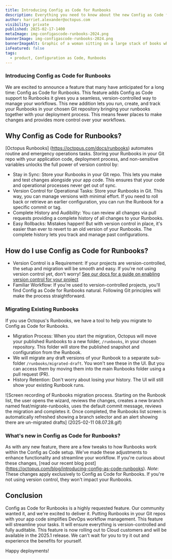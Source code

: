 ```yaml
---
title: Introducing Config as Code for Runbooks
description: Everything you need to know about the new Config as Code for Runbooks
author: harriet.alexander@octopus.com
visibility: private
published: 2025-02-17-1400
metaImage: img-configascode-runbooks-2024.png
bannerImage: img-configascode-runbooks-2024.png
bannerImageAlt: Graphic of a woman sitting on a large stack of books while working on laptop, surrounded by large, 3 dimensional curly braces
isFeatured: false
tags: 
  - product, Configuration as Code, Runbooks
---
```


### Introducing Config as Code for Runbooks
We are excited to announce a feature that many have anticipated for a long time: Config as Code for Runbooks. This feature adds Config as Code support to Runbooks it gives you a seamless, version-controlled way to manage your workflows. This new addition lets you run, create, and track your Runbooks in your chosen Git repository bringing your runbooks together with your deployment process. This means fewer places to make changes and provides more control over your workflows. 

## Why Config as Code for Runbooks?

[Octopus Runbooks] (https://octopus.com/docs/runbooks) automates routine and emergency operations tasks. Storing your Runbooks in your Git repo with your application code, deployment process, and non-sensitive variables unlocks the full power of version control by:
* Stay in Sync: Store your Runbooks in your Git repo. This lets you make and test changes alongside your app code. This ensures that your code and operational processes never get out of sync.
* Version Control for Operational Tasks: Store your Runbooks in Git. This way, you can manage versions with minimal effort. If you need to roll back or retrieve an earlier configuration, you can run the Runbook for a specific commit or tag.
* Complete History and Audibility: You can review all changes via pull requests providing a complete history of all changes to your Runbooks.
* Easy Rollbacks: Mistakes happen! But with version control in place, it's easier than ever to revert to an old version of your Runbooks. The complete history lets you track and manage past configurations.

## How do I use Config as Code for Runbooks?
* Version Control is a Requirement: If your projects are version-controlled, the setup and migration will be smooth and easy. If you're not using version control yet, don't worry! [See our docs for a guide on enabling version control for your project](https://octopus.com/docs/projects/version-control/converting)
* Familiar Workflow: If you're used to version-controlled projects, you'll find Config as Code for Runbooks natural. Following Git principles will make the process straightforward.

### Migrating Existing Runbooks
If you use Octopus's Runbooks, we have a tool to help you migrate to Config as Code for Runbooks.
* Migration Process: When you start the migration, Octopus will move your published Runbooks to a new folder, `/runbooks`, in your chosen repository. This folder will store the published snapshot and configuration from the Runbook.
* We will migrate any draft versions of your Runbook to a separate sub-folder `/runbooks/migrated-draft`. You won't see these in the UI. But you can access them by moving them into the main Runbooks folder using a pull request (PR).
* History Retention: Don't worry about losing your history. The UI will still show your existing Runbook runs.

![Screen recording of Runbooks migration process. Starting on the Runbook list, the user opens the wizard, reviews the changes, creates a new branch named feat/migrate-runbooks, uses the default commit message, reviews the migration and completes it. Once completed, the Runbooks list screen is automatically refreshed showing a branch selector and an alert showing there are un-migrated drafts] (2025-02-11 08.07.28.gif) 

### What's new in Config as Code for Runbooks?
As with any new feature, there are a few tweaks to how Runbooks work within the Config as Code setup. We've made these adjustments to enhance functionality and streamline your workflow. If you're curious about these changes, [read our recent blog post] (https://octopus.com/blog/introducing-config-as-code-runbooks).
*Note*: These changes apply exclusively to Config as Code for Runbooks. If you're not using version control, they won't impact your Runbooks.

## Conclusion

Config as Code for Runbooks is a highly requested feature. Our community wanted it, and we're excited to deliver it. Putting Runbooks in your Git repos with your app code simplifies DevOps workflow management. This feature will streamline your tasks. It will ensure everything is version-controlled and fully auditable.
This feature is now rolling out to Cloud customers and will be available in the 2025.1 release. We can't wait for you to try it out and experience the benefits for yourself.

Happy deployments!
